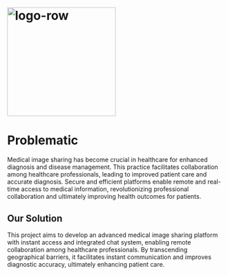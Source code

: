 # <img width="251" alt="logo-row" src="https://github.com/iconalaa/Repo_3A56_Invictus_Pi3/assets/101057048/c271752e-2bca-4cd1-aeca-92861c3f39bc">
# Problematic
Medical image sharing has become crucial in healthcare for enhanced diagnosis and disease management. This practice facilitates collaboration among healthcare professionals, leading to improved patient care and accurate diagnosis. Secure and efficient platforms enable remote and real-time access to medical information, revolutionizing professional collaboration and ultimately improving health outcomes for patients.

## Our Solution
This project aims to develop an advanced medical image sharing platform with instant access and integrated chat system, enabling remote collaboration among healthcare professionals. By transcending geographical barriers, it facilitates instant communication and improves diagnostic accuracy, ultimately enhancing patient care.




